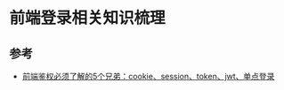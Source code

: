 # 前端登录相关知识梳理



## 参考

- [前端鉴权必须了解的5个兄弟：cookie、session、token、jwt、单点登录](https://mp.weixin.qq.com/s/szC7OF9aEoWhJ8lZ7bmtFg)